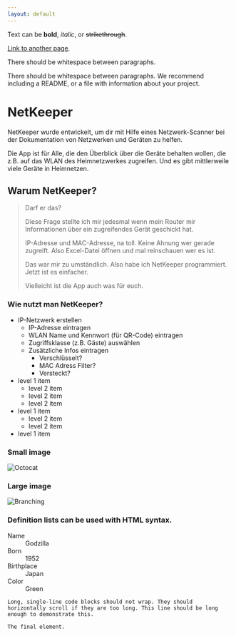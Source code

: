 ```yaml
---
layout: default
---
```


Text can be **bold**, _italic_, or ~~strikethrough~~.

[Link to another page](./another-page.html).

There should be whitespace between paragraphs.

There should be whitespace between paragraphs. We recommend including a README, or a file with information about your project.

# NetKeeper

NetKeeper wurde entwickelt, um dir mit Hilfe eines Netzwerk-Scanner bei der Dokumentation von Netzwerken und Geräten zu helfen.

Die App ist für Alle, die den Überblick über die Geräte behalten wollen, die z.B. auf das WLAN des Heimnetzwerkes zugreifen. Und es gibt mittlerweile viele Geräte in Heimnetzen.

## Warum NetKeeper?

> Darf er das?
> 
> Diese Frage stellte ich mir jedesmal wenn mein Router mir Informationen über ein zugreifendes Gerät geschickt hat.
> 
> IP-Adresse und MAC-Adresse, na toll. Keine Ahnung wer gerade zugreift.
> Also Excel-Datei öffnen und mal reinschauen wer es ist.
>
> Das war mir zu umständlich. Also habe ich NetKeeper programmiert. Jetzt ist es einfacher.
>
> Vielleicht ist die App auch was für euch.


### Wie nutzt man NetKeeper?

- IP-Netzwerk erstellen
  - IP-Adresse eintragen
  - WLAN Name und Kennwort (für QR-Code) eintragen
  - Zugriffsklasse (z.B. Gäste) auswählen
  - Zusätzliche Infos eintragen
    - Verschlüsselt?
    - MAC Adress Filter?
    - Versteckt?
- level 1 item
  - level 2 item
  - level 2 item
  - level 2 item
- level 1 item
  - level 2 item
  - level 2 item
- level 1 item

### Small image

![Octocat](https://github.githubassets.com/images/icons/emoji/octocat.png)

### Large image

![Branching](https://guides.github.com/activities/hello-world/branching.png)


### Definition lists can be used with HTML syntax.

<dl>
<dt>Name</dt>
<dd>Godzilla</dd>
<dt>Born</dt>
<dd>1952</dd>
<dt>Birthplace</dt>
<dd>Japan</dd>
<dt>Color</dt>
<dd>Green</dd>
</dl>

```
Long, single-line code blocks should not wrap. They should horizontally scroll if they are too long. This line should be long enough to demonstrate this.
```

```
The final element.
```
